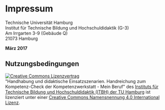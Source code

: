 # Impressum
Technische Universität Hamburg  
Institut für Technische Bildung und Hochschuldidaktik (G-3)  
Am Irrgarten 3-9 (Gebäude Q)  
21073 Hamburg

**März 2017**

## Nutzungsbedingungen

<a rel="license" href="http://creativecommons.org/licenses/by/4.0/"><img alt="Creative Commons Lizenzvertrag" style="border-width:0" src="https://i.creativecommons.org/l/by/4.0/80x15.png" /></a><br /><span xmlns:dct="http://purl.org/dc/terms/" property="dct:title">"Handhabung und didaktische Einsatzszenarien. Handreichung zum Kompetenz-Check der Kompetenzwerkstatt - Mein Beruf"</span> des <a xmlns:cc="http://creativecommons.org/ns#" href="http://itbh-hh.de/de/" property="cc:attributionName" rel="cc:attributionURL">Instituts für Technische Bildung und Hochschuldidaktik (ITBH) der TU Hamburg</a> ist lizenziert unter einer <a rel="license" href="http://creativecommons.org/licenses/by/4.0/">Creative Commons Namensnennung 4.0 International Lizenz</a>.
